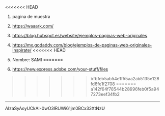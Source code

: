 <<<<<<< HEAD
1. pagina de muestra
2. https://waaark.com/
3. https://blog.hubspot.es/website/ejemplos-paginas-web-originales
4. https://mx.godaddy.com/blog/ejemplos-de-paginas-web-originales-inspirate/
<<<<<<< HEAD

5. Nombre: SAMI
=======
5. https://new.express.adobe.com/your-stuff/files
>>>>>>> bfbfeb5ab54e1f55aa2ab5135e128fd6fe1f2708
=======
>>>>>>> a142f64f78544b28996feb0f5a947273eef34fb2

-----

<!DOCTYPE html>
<html>
  <head>
    <title>Simple Marker</title>
    <!-- The callback parameter is required, so we use console.debug as a noop -->
    <script async src="https://maps.googleapis.com/maps/api/js?key=YOUR_API_KEY_HERE&callback=console.debug&libraries=maps,marker&v=beta">
    </script>
    <link rel="stylesheet" href="./style.css"/>
  </head>
  <body>
    <gmp-map center="6.21961784362793,-75.58338165283203" zoom="14" map-id="DEMO_MAP_ID">
      <gmp-advanced-marker position="6.21961784362793,-75.58338165283203" title="My location"></gmp-advanced-marker>
    </gmp-map>
  </body>
</html>

AIzaSyAoyUCkAI-0wO3IRUWi61jm0BCx33XtNzU
